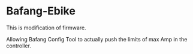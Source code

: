 # Bafang-Ebike
This is modification of firmware.

Allowing Bafang Config Tool to actually push the limits of max Amp in the controller.
